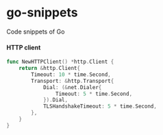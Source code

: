 # go-snippets
Code snippets of Go

#### HTTP client

```go
func NewHTTPClient() *http.Client {
	return &http.Client{
		Timeout: 10 * time.Second,
		Transport: &http.Transport{
			Dial: (&net.Dialer{
				Timeout: 5 * time.Second,
			}).Dial,
			TLSHandshakeTimeout: 5 * time.Second,
		},
	}
}
```
